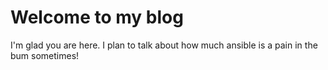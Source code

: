 # Welcome to my blog

I'm glad you are here. I plan to talk about how much ansible is a pain in the bum sometimes!
